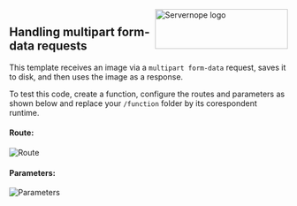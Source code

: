 <img  src="http://d1bxssiwxq2vbt.cloudfront.net/logo-full.png"  alt="Servernope logo"  title="Servernope"  align="right"  height="72"  width="240"/>

## Handling multipart form-data requests

This template receives an image via a `multipart form-data` request, saves it to disk, and then uses the image as a response.

To test this code, create a function, configure the routes and parameters as shown below and replace your `/function` folder by its corespondent runtime.

#### Route:
![Route](https://servernope-attachments.s3.amazonaws.com/gist/multipart-form-data-example-1.png)
#### Parameters:
![Parameters](https://servernope-attachments.s3.amazonaws.com/gist/multipart-form-data-example-2.png)
